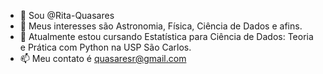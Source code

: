 - 👋 Sou @Rita-Quasares
- 👀 Meus interesses são Astronomia, Física, Ciência de Dados e afins.
- 🌱 Atualmente estou cursando Estatística para Ciência de Dados: Teoria e Prática com Python na USP São Carlos.
- 📫 Meu contato é quasaresr@gmail.com

<!---
Rita-Quasares/Rita-Quasares is a ✨ special ✨ repository because its `README.md` (this file) appears on your GitHub profile.
You can click the Preview link to take a look at your changes.
--->

